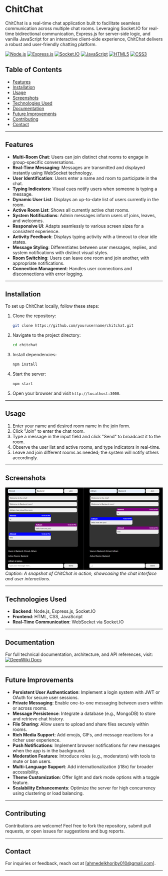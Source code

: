 # ChitChat

ChitChat is a real-time chat application built to facilitate seamless communication across multiple chat rooms. Leveraging Socket.IO for real-time bidirectional communication, Express.js for server-side logic, and vanilla JavaScript for an interactive client-side experience, ChitChat delivers a robust and user-friendly chatting platform.

[![Node.js](https://img.shields.io/badge/Node.js-339933?style=for-the-badge&logo=nodedotjs&logoColor=white)](https://nodejs.org)
[![Express.js](https://img.shields.io/badge/Express.js-000000?style=for-the-badge&logo=express&logoColor=white)](https://expressjs.com)
[![Socket.IO](https://img.shields.io/badge/Socket.IO-010101?style=for-the-badge&logo=socket.io&logoColor=white)](https://socket.io)
[![JavaScript](https://img.shields.io/badge/JavaScript-F7DF1E?style=for-the-badge&logo=javascript&logoColor=black)](https://developer.mozilla.org/en-US/docs/Web/JavaScript)
[![HTML5](https://img.shields.io/badge/HTML5-E34F26?style=for-the-badge&logo=html5&logoColor=white)](https://developer.mozilla.org/en-US/docs/Web/HTML)
[![CSS3](https://img.shields.io/badge/CSS3-1572B6?style=for-the-badge&logo=css3&logoColor=white)](https://developer.mozilla.org/en-US/docs/Web/CSS)

## Table of Contents

- [Features](#features)
- [Installation](#installation)
- [Usage](#usage)
- [Screenshots](#screenshots)
- [Technologies Used](#technologies-used)
- [Documentation](#documentation)
- [Future Improvements](#future-improvements)
- [Contributing](#contributing)
- [Contact](#contact)

---

## Features

- **Multi-Room Chat**: Users can join distinct chat rooms to engage in group-specific conversations.
- **Real-Time Messaging**: Messages are transmitted and displayed instantly using WebSocket technology.
- **User Identification**: Users enter a name and room to participate in the chat.
- **Typing Indicators**: Visual cues notify users when someone is typing a message.
- **Dynamic User List**: Displays an up-to-date list of users currently in the room.
- **Active Room List**: Shows all currently active chat rooms.
- **System Notifications**: Admin messages inform users of joins, leaves, and welcomes.
- **Responsive UI**: Adapts seamlessly to various screen sizes for a consistent experience.
- **Activity Feedback**: Displays typing activity with a timeout to clear idle states.
- **Message Styling**: Differentiates between user messages, replies, and system notifications with distinct visual styles.
- **Room Switching**: Users can leave one room and join another, with appropriate notifications.
- **Connection Management**: Handles user connections and disconnections with error logging.

---

## Installation

To set up ChitChat locally, follow these steps:

1. Clone the repository:

   ```bash
   git clone https://github.com/yourusername/chitchat.git
   ```

2. Navigate to the project directory:

   ```bash
   cd chitchat
   ```

3. Install dependencies:

   ```bash
   npm install
   ```

4. Start the server:

   ```bash
   npm start
   ```

5. Open your browser and visit `http://localhost:3000`.

---

## Usage

1. Enter your name and desired room name in the join form.
2. Click "Join" to enter the chat room.
3. Type a message in the input field and click "Send" to broadcast it to the room.
4. Observe the user list and active rooms, and type indicators in real-time.
5. Leave and join different rooms as needed; the system will notify others accordingly.

---

## Screenshots

![ChitChat Interface](screenshots/chitchat_screenshot.png)
_Caption: A snapshot of ChitChat in action, showcasing the chat interface and user interactions._

---

## Technologies Used

- **Backend**: Node.js, Express.js, Socket.IO
- **Frontend**: HTML, CSS, JavaScript
- **Real-Time Communication**: WebSocket via Socket.IO

---

## Documentation

For full technical documentation, architecture, and API references, visit:  
[![DeepWiki Docs](https://img.shields.io/badge/Documentation-DeepWiki-blue?style=for-the-badge&logo=gitbook&logoColor=white)](https://deepwiki.com/AhmedElKhoriby/chat-app)

---

## Future Improvements

- **Persistent User Authentication**: Implement a login system with JWT or OAuth for secure user sessions.
- **Private Messaging**: Enable one-to-one messaging between users within or across rooms.
- **Message Persistence**: Integrate a database (e.g., MongoDB) to store and retrieve chat history.
- **File Sharing**: Allow users to upload and share files securely within rooms.
- **Rich Media Support**: Add emojis, GIFs, and message reactions for a richer user experience.
- **Push Notifications**: Implement browser notifications for new messages when the app is in the background.
- **Moderation Features**: Introduce roles (e.g., moderators) with tools to mute or ban users.
- **Multi-Language Support**: Add internationalization (i18n) for broader accessibility.
- **Theme Customization**: Offer light and dark mode options with a toggle feature.
- **Scalability Enhancements**: Optimize the server for high concurrency using clustering or load balancing.

---

## Contributing

Contributions are welcome! Feel free to fork the repository, submit pull requests, or open issues for suggestions and bug reports.

---

## Contact

For inquiries or feedback, reach out at [ahmedelkhoriby010@gmail.com].

---
